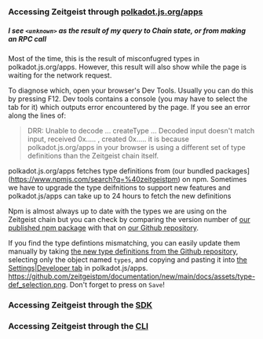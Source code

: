 


### Accessing Zeitgeist through [polkadot.js.org/apps](https://polkadot.js.org/apps/?rpc=wss%3A%2F%2Fbp-rpc.zeitgeist.pm)

##### I see `<unknown>` as the result of my query to Chain state, or from making an RPC call

Most of the time, this is the result of misconfugred types in polkadot.js.org/apps.
However, this result will also show while the page is waiting for the network request.

To diagnose which, open your browser's Dev Tools. Usually you can do this by pressing F12.
Dev tools contains a console (you may have to select the tab for it) which outputs error encountered by the page.
If you see an error along the lines of:
> DRR: Unable to decode ... createType ... Decoded input doesn't match input, received 0x..... , created 0x.....
it is because polkadot.js.org/apps in your browser is using a different set of type definitions than the Zeitgeist chain itself.

polkadot.js.org/apps fetches type definitions from (our bundled packages](https://www.npmjs.com/search?q=%40zeitgeistpm) on npm.
Sometimes we have to upgrade the type deifnitions to support new features and polkadot.js/apps can take up to 24 hours to fetch the new definitions

Npm is almost always up to date with the types we are using on the Zeitgeist chain but you can check by comparing the version number
of [our published npm package](https://www.npmjs.com/package/@zeitgeistpm/type-defs) with that on [our Github repository](https://github.com/zeitgeistpm/tools/blob/main/packages/type-defs/package.json).

If you find the type defintions mismatching, you can easily update them manually by taking [the new type definitions from the Github repository](https://github.com/zeitgeistpm/tools/blob/main/packages/type-defs/src/index.ts), selecting only the object named `types`,
and copying and pasting it into [the Settings|Developer tab](https://polkadot.js.org/apps/?rpc=wss%3A%2F%2Fbp-rpc.zeitgeist.pm#/settings/developer) in polkadot.js/apps.
https://github.com/zeitgeistpm/documentation/new/main/docs/assets/type-def_selection.png. Don't forget to press on `Save`!



### Accessing Zeitgeist through the [SDK](https://github.com/zeitgeistpm/tools)


### Accessing Zeitgeist through the [CLI](https://github.com/zeitgeistpm/tools)

